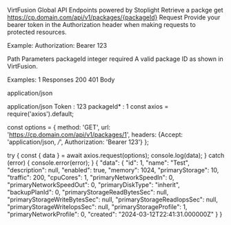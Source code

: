 VirtFusion Global API
Endpoints
powered by Stoplight
Retrieve a packge
get
https://cp.domain.com/api/v1/packages/{packageId}
Request
Provide your bearer token in the Authorization header when making requests to protected resources.

Example: Authorization: Bearer 123

Path Parameters
packageId
integer
required
A valid package ID as shown in VirtFusion.

Examples:
1
Responses
200
401
Body

application/json

application/json
Token
:
123
packageId*
:
1
const axios = require('axios').default;

const options = {
  method: 'GET',
  url: 'https://cp.domain.com/api/v1/packages/1',
  headers: {Accept: 'application/json, */*', Authorization: 'Bearer 123'}
};

try {
  const { data } = await axios.request(options);
  console.log(data);
} catch (error) {
  console.error(error);
}
{
  "data": {
    "id": 1,
    "name": "Test",
    "description": null,
    "enabled": true,
    "memory": 1024,
    "primaryStorage": 10,
    "traffic": 200,
    "cpuCores": 1,
    "primaryNetworkSpeedIn": 0,
    "primaryNetworkSpeedOut": 0,
    "primaryDiskType": "inherit",
    "backupPlanId": 0,
    "primaryStorageReadBytesSec": null,
    "primaryStorageWriteBytesSec": null,
    "primaryStorageReadIopsSec": null,
    "primaryStorageWriteIopsSec": null,
    "primaryStorageProfile": 1,
    "primaryNetworkProfile": 0,
    "created": "2024-03-12T22:41:31.000000Z"
  }
}